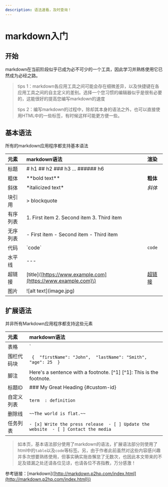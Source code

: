 ```yaml
---
description: 语法速看，及时查询！
---
```


# markdown入门

## 开始

markdown在当前阶段似乎已成为必不可少的一个工具，因此学习并熟练使用它已然成为必经之路。

> tips 1：markdown各应用工具之间可能会存在细微差异，以及快捷键在各应用工具之间的自主定义的差别。选择一个您习惯的编辑器似乎是很有必要的，这能很好的提高您编写markdown的速度
>
> tips 2：编写markdown的过程中，除却其本身的语法之外，也可以直接使用HTML中的一些标签，有时候这样可能更方便一些。

## 基本语法

所有的markdown应用程序都支持基本语法

| 元素 | markdown语法 | 渲染 |
| :--- | :--- | :--- |
| 标题 | \# h1  \#\# h2  \#\#\# h3  ...  \#\#\#\#\#\# h6 |  |
| 粗体 | \*\*bold text\*\* | **粗体** |
| 斜体 | \*italicized text\* | _斜体_ |
| 块引用 | &gt; blockquote |  |
| 有序列表 | 1. First item  2. Second item  3. Third item |  |
| 无序列表 | - First item  - Second item  - Third item |  |
| 代码 | \`code\` | `code` |
| 水平线 | --- |  |
| 超链接 | \[title\]\([https://www.example.com](https://www.example.com)\) | [超链接](https://docs.soulseven.cn/) |
| 图片 | !\[alt text\]\(image.jpg\) |  |

## 扩展语法

并非所有Markdown应用程序都支持这些元素

| 元素 | markdown语法 |
| :--- | :--- |
| 表格 |   `| Syntax | Description |  | ----------- | ----------- |  | Header | Title |  | Paragraph | Text |` |
| 围栏代码块 |  ```````  {  "firstName": "John",  "lastName": "Smith",  "age": 25  }  ``````` |
| 脚注 |  Here's a sentence with a footnote. \[^1\]  \[^1\]: This is the footnote. |
| 标题ID |  \#\#\# My Great Heading {\#custom-id} |
| 自定义列表 |  `term  : definition` |
| 删除线 |  `~~The world is flat.~~` |
| 任务列表 |   `- [x] Write the press release  - [ ] Update the website  - [ ] Contact the media` |

> 如本页，基本语法部分使用了markdown的语法，扩展语法部分则使用了html中的`table`以及`code`等标签。另，由于作者此前虽然对这些内容感兴趣并多次想要熟练使用，但事实确实拖沓懈怠了无数次，也因此本文带来的不足及错漏之处还请各位见谅，也请各位不吝指教，万分感激！

参考链接：\[markdown\]\([http://markdown.p2hp.com/index.html](http://markdown.p2hp.com/index.html)\)

